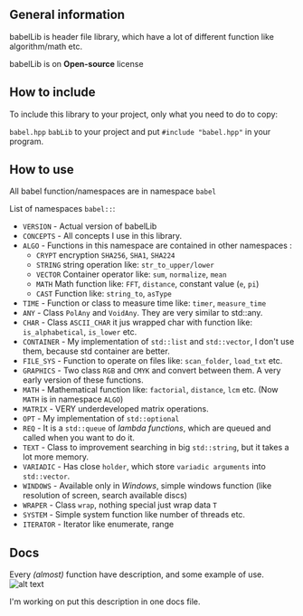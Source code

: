 General information
---
babelLib is header file library, which have a lot of different function like algorithm/math etc.

babelLib is on **Open-source** license

How to include
---
To include this library to your project, only what you need to do to copy:

`babel.hpp`
`babLib` to your project and put `#include "babel.hpp"` in your program.

How to use
---
All babel function/namespaces are in namespace `babel`

List of namespaces `babel::`:
* `VERSION` - Actual version of babelLib
* `CONCEPTS` - All concepts I use in this library.
* `ALGO` - 
  Functions in this namespace are contained in other namespaces :
  * `CRYPT` encryption `SHA256`, `SHA1`, `SHA224` 
  * `STRING` string operation like: `str_to_upper/lower`
  * `VECTOR` Container operator like: `sum`, `normalize`, `mean`
  * `MATH` Math function like: `FFT`, `distance`, constant value (`e`, `pi`)
  * `CAST` Function like: `string_to`, `asType`
* `TIME` - Function or class to measure time like: `timer`, `measure_time`
* `ANY` - Class `PolAny` and `VoidAny`. They are very similar to std::any.
* `CHAR` - Class `ASCII_CHAR` it jus wrapped char with function like: `is_alphabetical`, `is_lower` etc.
* `CONTAINER` - My implementation of `std::list` and `std::vector`,
  I don't use them, because std container are better.
* `FILE_SYS` - Function to operate on files like: `scan_folder`, `load_txt` etc.
* `GRAPHICS` - Two class `RGB` and `CMYK` and convert between them.
  A very early version of these functions.
* `MATH` - Mathematical function like: `factorial`, `distance`, `lcm` etc. (Now `MATH` is in namespace `ALGO`)
* `MATRIX` - VERY underdeveloped matrix operations.
* `OPT` - My implementation of `std::optional`
* `REQ` - It is a `std::queue` of _lambda functions_, which are queued and called when you want to do it.
* `TEXT` - Class to improvement searching in big `std::string`, but it takes a lot more memory.
* `VARIADIC` - Has close `holder`, which store `variadic arguments` into `std::vector`.
* `WINDOWS` - Available only in _Windows_, simple windows function (like resolution of screen, search available discs)
* `WRAPER` - Class `wrap`, nothing special just wrap data `T`
* `SYSTEM` - Simple system function like number of threads etc.
* `ITERATOR` - Iterator like enumerate, range

Docs
---
Every _(almost)_ function have description, and some example of use.
![alt text](https://gitlab.com/woitys1999/babellib/-/raw/master/Screen/descr.PNG)

I'm working on put this description in one docs file.


